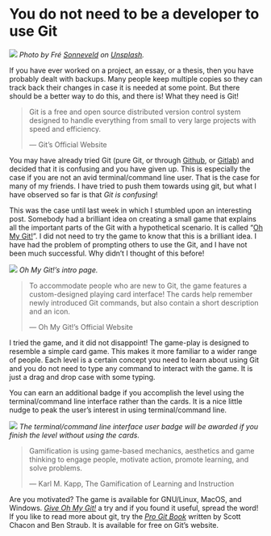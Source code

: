 # You do not need to be a developer to use Git

![](https://miro.medium.com/max/1400/0*tnKDnZZokHzO9pph)
*Photo by Fré [Sonneveld](https://unsplash.com/@fresonneveld) on [Unsplash](https://unsplash.com).*

If you have ever worked on a project, an essay, or a thesis, then you have probably dealt with backups.
Many people keep multiple copies so they can track back their changes in case it is needed at some point.
But there should be a better way to do this, and there is! What they need is Git!

> Git is a free and open source distributed version control system designed to handle everything from small to very large projects with speed and efficiency.
> 
> — Git’s Official Website

You may have already tried Git (pure Git, or through [Github](https://github.com/), or [Gitlab](https://gitlab.com/)) and decided that it is confusing and you have given up. This is especially the case if you are not an avid terminal/command line user. That is the case for many of my friends. I have tried to push them towards using git, but what I have observed so far is that *Git is confusing*!

This was the case until last week in which I stumbled upon an interesting post.
Somebody had a brilliant idea on creating a small game that explains all the important parts of the Git with a hypothetical scenario.
It is called “[Oh My Git!](https://ohmygit.org/)”.
I did not need to try the game to know that this is a brilliant idea.
I have had the problem of prompting others to use the Git, and I have not been much successful.
Why didn’t I thought of this before!

![](/blog_posts/2021/04/24/oh-my-git-1.png)
*Oh My Git!’s intro page.*

> To accommodate people who are new to Git, the game features a custom-designed playing card interface!
> The cards help remember newly introduced Git commands, but also contain a short description and an icon. 
> 
> — Oh My Git!’s Official Website

I tried the game, and it did not disappoint!
The game-play is designed to resemble a simple card game.
This makes it more familiar to a wider range of people.
Each level is a certain concept you need to learn about using Git and you do not need to type any command to interact with the game.
It is just a drag and drop case with some typing.

You can earn an additional badge if you accomplish the level using the terminal/command line interface rather than the cards.
It is a nice little nudge to peak the user’s interest in using terminal/command line.

![](/blog_posts/2021/04/24/oh-my-git-2.png)
*The terminal/command line interface user badge will be awarded if you finish the level without using the cards.*

> Gamification is using game-based mechanics, aesthetics and game thinking to engage people, motivate action, promote learning, and solve problems. 
> 
> — Karl M. Kapp, The Gamification of Learning and Instruction

Are you motivated? The game is available for GNU/Linux, MacOS, and Windows.
*[Give Oh My Git!](https://ohmygit.org/)* a try and if you found it useful, spread the word!
If you like to read more about git, try the *[Pro Git Book](https://git-scm.com/book/en/v2)* written by Scott Chacon and Ben Straub.
It is available for free on Git’s website.
